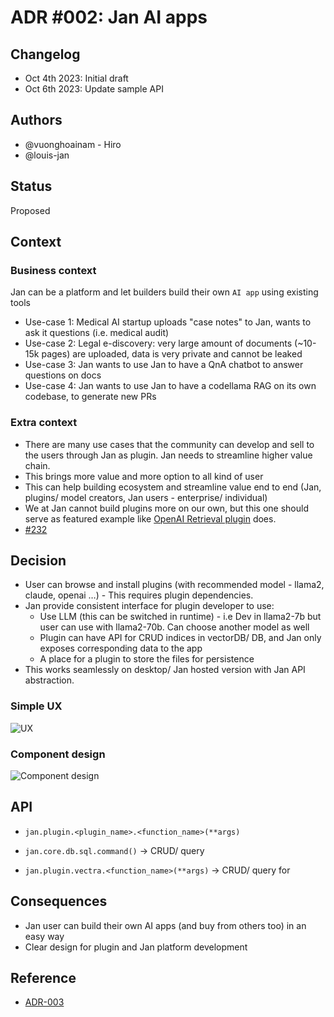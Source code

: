 # ADR #002: Jan AI apps

## Changelog
- Oct 4th 2023: Initial draft
- Oct 6th 2023: Update sample API

## Authors
- @vuonghoainam - Hiro
- @louis-jan

## Status
Proposed

## Context

### Business context
Jan can be a platform and let builders build their own `AI app` using existing tools
- Use-case 1: Medical AI startup uploads "case notes" to Jan, wants to ask it questions (i.e. medical audit)
- Use-case 2: Legal e-discovery: very large amount of documents (~10-15k pages) are uploaded, data is very private and cannot be leaked
- Use-case 3: Jan wants to use Jan to have a QnA chatbot to answer questions on docs
- Use-case 4: Jan wants to use Jan to have a codellama RAG on its own codebase, to generate new PRs

### Extra context
- There are many use cases that the community can develop and sell to the users through Jan as plugin. Jan needs to streamline higher value chain.
- This brings more value and more option to all kind of user
- This can help building ecosystem and streamline value end to end (Jan,  plugins/ model creators, Jan users - enterprise/ individual)
- We at Jan cannot build plugins more on our own, but this one should serve as featured example like [OpenAI Retrieval plugin](https://github.com/openai/chatgpt-retrieval-plugin) does.
- [#232](https://github.com/janhq/jan/issues/232)

## Decision

- User can browse and install plugins (with recommended model - llama2, claude, openai …) - This requires plugin dependencies.
- Jan provide consistent interface for plugin developer to use:
    - Use LLM (this can be switched in runtime) - i.e Dev in llama2-7b but user can use with llama2-70b. Can choose another model as well
    - Plugin can have API for CRUD indices in vectorDB/ DB, and Jan only exposes corresponding data to the app
    - A place for a plugin to store the files for persistence
- This works seamlessly on desktop/ Jan hosted version with Jan API abstraction.

### Simple UX
![UX](images/adr-002-01.png "UX")

### Component design
![Component design](images/adr-002-02.png "Component design")

## API
- `jan.plugin.<plugin_name>.<function_name>(**args)`

- `jan.core.db.sql.command()` -> CRUD/ query
- `jan.plugin.vectra.<function_name>(**args)` -> CRUD/ query for 
## Consequences
- Jan user can build their own AI apps (and buy from others too) in an easy way
- Clear design for plugin and Jan platform development

## Reference
- [ADR-003](adr-003-jan-plugins.md)